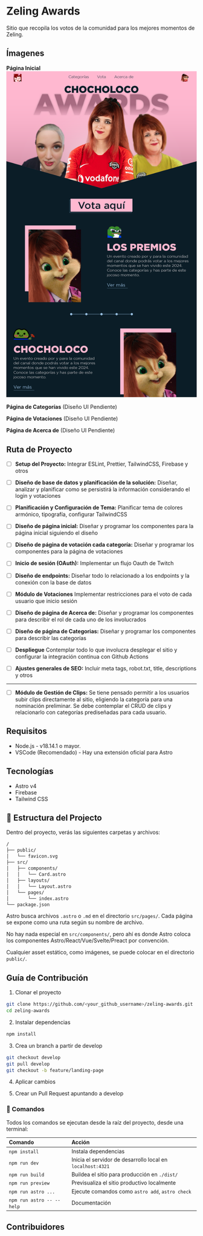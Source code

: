# Zeling Awards

Sitio que recopila los votos de la comunidad para los mejores momentos de Zeling.

## Ímagenes

**Página Inicial**
![Landing-page](assets/landing-page.png)

**Página de Categorías**
(Diseño UI Pendiente)

**Página de Votaciones**
(Diseño UI Pendiente)

**Página de Acerca de**
(Diseño UI Pendiente)

## Ruta de Proyecto

- [ ] **Setup del Proyecto:**
Integrar ESLint, Prettier, TailwindCSS, Firebase y otros

- [ ] **Diseño de base de datos y planificación de la solución:**
Diseñar, analizar y planificar como se persistirá la información considerando el login y votaciones

- [ ] **Planificación y Configuración de Tema:** Planificar tema de colores armónico, tipografía, configurar TailwindCSS

- [ ] **Diseño de página inicial:**
Diseñar y programar los componentes para la página inicial siguiendo el diseño

- [ ] **Diseño de página de votación cada categoría:**
Diseñar y programar los componentes para la página de votaciones

- [ ] **Inicio de sesión (OAuth):**
Implementar un flujo Oauth de Twitch

- [ ] **Diseño de endpoints:**
Diseñar todo lo relacionado a los endpoints y la conexión con la base de datos

- [ ] **Módulo de Votaciones**
Implementar restricciones para el voto de cada usuario que inicio sesión

- [ ] **Diseño de página de Acerca de:**
Diseñar y programar los componentes para describir el rol de cada uno de los involucrados

- [ ] **Diseño de página de Categorias:**
Diseñar y programar los componentes para describir las categorías

- [ ] **Despliegue**
Contemplar todo lo que involucra desplegar el sitio y configurar la integración continua con Github Actions

- [ ] **Ajustes generales de SEO:**
Incluir meta tags, robot.txt, title, descriptions y otros

---

- [ ] **Módulo de Gestión de Clips:**
Se tiene pensado permitir a los usuarios subir clips directamente al sitio, eligiendo la categoría para una nominación preliminar. Se debe contemplar el CRUD de clips y relacionarlo con categorías prediseñadas para cada usuario.

## Requisitos

- Node.js - v18.14.1 o mayor.
- VSCode (Recomendado) - Hay una extensión oficial para Astro

## Tecnologías

- Astro v4
- Firebase
- Tailwind CSS

## 🚀 Estructura del Projecto

Dentro del proyecto, verás las siguientes carpetas y archivos:

```text
/
├── public/
│   └── favicon.svg
├── src/
│   ├── components/
│   │   └── Card.astro
│   ├── layouts/
│   │   └── Layout.astro
│   └── pages/
│       └── index.astro
└── package.json
```

Astro busca archivos `.astro` o `.md` en el directorio `src/pages/`. Cada página se expone como una ruta según su nombre de archivo.

No hay nada especial en `src/components/`, pero ahí es donde Astro coloca los componentes Astro/React/Vue/Svelte/Preact por convención.

Cualquier asset estático, como imágenes, se puede colocar en el directorio `public/`.

## Guía de Contribución

1. Clonar el proyecto

```sh
git clone https://github.com/<your_github_username>/zeling-awards.git
cd zeling-awards
```

2. Instalar dependencias

```sh
npm install
```

3. Crea un branch a partir de develop
```sh
git checkout develop
git pull develop
git checkout -b feature/landing-page
```
4. Aplicar cambios

5. Crear un Pull Request apuntando a develop

### 🧞 Comandos

Todos los comandos se ejecutan desde la raíz del proyecto, desde una terminal:

| Comando                   | Acción                                           |
| :------------------------ | :----------------------------------------------- |
| `npm install`             | Instala dependencias                            |
| `npm run dev`             | Inicia el servidor de desarrollo local en `localhost:4321`      |
| `npm run build`           | Buildea el sitio para producción en `./dist/`          |
| `npm run preview`         | Previsualiza el sitio productivo localmente     |
| `npm run astro ...`       | Ejecute comandos como `astro add`, `astro check` |
| `npm run astro -- --help` | Documentación                    |

## Contribuidores

<!-- ALL-CONTRIBUTORS-LIST:START - Do not remove or modify this section -->
<!-- prettier-ignore-start -->
<!-- markdownlint-disable -->

<!-- markdownlint-restore -->
<!-- prettier-ignore-end -->

<!-- ALL-CONTRIBUTORS-LIST:END -->
